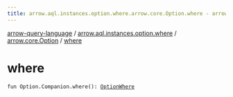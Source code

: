 ```yaml
---
title: arrow.aql.instances.option.where.arrow.core.Option.where - arrow-query-language
---
```


[arrow-query-language](../../index.html) / [arrow.aql.instances.option.where](../index.html) / [arrow.core.Option](index.html) / [where](./where.html)

# where

`fun Option.Companion.where(): `[`OptionWhere`](../../arrow.aql.instances/-option-where/index.html)